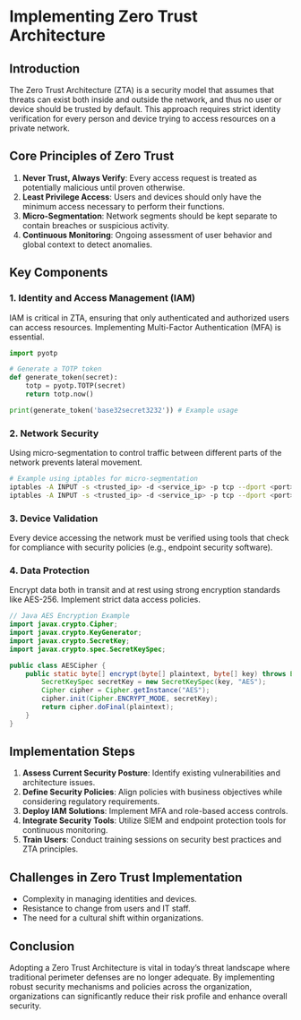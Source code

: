 # Implementing Zero Trust Architecture

## Introduction
The Zero Trust Architecture (ZTA) is a security model that assumes that threats can exist both inside and outside the network, and thus no user or device should be trusted by default. This approach requires strict identity verification for every person and device trying to access resources on a private network.

## Core Principles of Zero Trust
1. **Never Trust, Always Verify**: Every access request is treated as potentially malicious until proven otherwise.
2. **Least Privilege Access**: Users and devices should only have the minimum access necessary to perform their functions.
3. **Micro-Segmentation**: Network segments should be kept separate to contain breaches or suspicious activity.
4. **Continuous Monitoring**: Ongoing assessment of user behavior and global context to detect anomalies.

## Key Components
### 1. Identity and Access Management (IAM)
IAM is critical in ZTA, ensuring that only authenticated and authorized users can access resources. Implementing Multi-Factor Authentication (MFA) is essential.

```python
import pyotp

# Generate a TOTP token
def generate_token(secret):
    totp = pyotp.TOTP(secret)
    return totp.now()

print(generate_token('base32secret3232')) # Example usage
```

### 2. Network Security
Using micro-segmentation to control traffic between different parts of the network prevents lateral movement.

```bash
# Example using iptables for micro-segmentation
iptables -A INPUT -s <trusted_ip> -d <service_ip> -p tcp --dport <port> -j ACCEPT
iptables -A INPUT -s <trusted_ip> -d <service_ip> -p tcp --dport <port> -j DROP
```

### 3. Device Validation
Every device accessing the network must be verified using tools that check for compliance with security policies (e.g., endpoint security software).

### 4. Data Protection
Encrypt data both in transit and at rest using strong encryption standards like AES-256. Implement strict data access policies.

```java
// Java AES Encryption Example
import javax.crypto.Cipher;
import javax.crypto.KeyGenerator;
import javax.crypto.SecretKey;
import javax.crypto.spec.SecretKeySpec;

public class AESCipher {
    public static byte[] encrypt(byte[] plaintext, byte[] key) throws Exception {
        SecretKeySpec secretKey = new SecretKeySpec(key, "AES");
        Cipher cipher = Cipher.getInstance("AES");
        cipher.init(Cipher.ENCRYPT_MODE, secretKey);
        return cipher.doFinal(plaintext);
    }
}
```

## Implementation Steps
1. **Assess Current Security Posture**: Identify existing vulnerabilities and architecture issues.
2. **Define Security Policies**: Align policies with business objectives while considering regulatory requirements.
3. **Deploy IAM Solutions**: Implement MFA and role-based access controls.
4. **Integrate Security Tools**: Utilize SIEM and endpoint protection tools for continuous monitoring.
5. **Train Users**: Conduct training sessions on security best practices and ZTA principles.

## Challenges in Zero Trust Implementation
- Complexity in managing identities and devices.
- Resistance to change from users and IT staff.
- The need for a cultural shift within organizations.

## Conclusion
Adopting a Zero Trust Architecture is vital in today’s threat landscape where traditional perimeter defenses are no longer adequate. By implementing robust security mechanisms and policies across the organization, organizations can significantly reduce their risk profile and enhance overall security.

